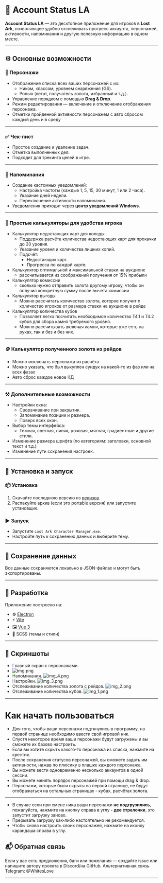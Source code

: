 # 🧾 Account Status LA

**Account Status LA** — это десктопное приложение для игроков в **Lost Ark**, позволяющее удобно отслеживать прогресс аккаунта, персонажей, активности, напоминания и другую полезную информацию в одном месте.

---

## ⚙️ Основные возможности

### 🧍 Персонажи
- Отображение списка всех ваших персонажей с их:
    - Ником, классом, уровнем снаряжения (GS).
    - Ролью (легат, получатель золота, избранный и т.д.).
- Управление порядком с помощью **Drag & Drop**.
- Режим редактирования — включение и отключение отображения персонажа.
- Отметки пройденной активности персонажем с авто сбросом каждый день и в среду

---

### ✅ Чек-лист
- Простое создание и удаление задач.
- Отметка выполненных дел.
- Подходит для трекинга целей в игре.

---

### 🔔 Напоминания
- Создание кастомных уведомлений:
    - Настройка частоты (каждые 1, 5, 15, 30 минут, 1 или 2 часа).
    - Указание дней недели.
    - Переключение активности напоминания.
- Уведомления приходят через **центр уведомлений Windows**.

---

### 💎 Простые калькуляторы для удобства игрока
- Калькулятор недостающих карт для колоды:
  - Поддержка расчёта количества недостающих карт для прокачки до 30 уровня.
  - Указание уровня и количества лишних копий.
  - Подсчёт:
      - Недостающих карт.
      - Прогресса по каждой карте.
- Калькулятор оптимальной и максимальной ставки на аукционе
  - рассчитывается из соображений получения от 15% прибыли 
- Калькулятор комиссии
  - сколько нужно отправить золота другому игроку, чтобы он получил конкретную сумму после вычета комиссии
- Калькулятор выгоды
  - Можно рассчитать количество золота, которое получит n количество игроков от размера ставки на аукционе в рейде
- Калькулятор количества кубов
  - Позволяет легко посчитать необходимое количество Т4.1 и Т4.2 кубов для сбора камня требуемого уровня. 
  - Можно рассчитывать включая камни, которые уже есть на руках, так и без и без них.

---

### 🪙 Калькулятор полученного золота из рейдов
- Можно исключать персонажа из расчёта
- Можно указать, что был выкуплен сундук на какой-то из фаз или на всех фазах
- Авто сброс каждое новое КД
---

### ⚒️ Дополнительные возможности
- Настройки окна:
    - Сворачивание при закрытии.
    - Запоминание позиции и размера.
    - Поверх всех окон.
- Выбор темы интерфейса:
    - Темная, светлая, синяя, розовая, мятная, градиентные и другие стили.
- Изменение размера шрифта (по категориям: заголовки, основной текст и т.д.)
- Изменение пути сохранения настроек.

---

## 🚀 Установка и запуск

### 📦 Установка
1. Скачайте последнюю версию из [релизов](https://github.com/your-repo/account_status_la/releases).
2. Распакуйте архив (если это portable версия) или запустите установщик.

### ▶️ Запуск
- Запустите `Lost Ark Character Manager.exe`.
- Настройте путь к сохранению данных и выберите тему.

---

## 📁 Сохранение данных
Все данные сохраняются локально в JSON-файлах и могут быть экспортированы.

---

## 🧠 Разработка
Приложение построено на:
- ⚙️ [Electron](https://www.electronjs.org/)
- ⚡ [Vite](https://vitejs.dev/)
- 🖼 [Vue 3](https://vuejs.org/)
- 🎨 SCSS (темы и стили)

---

## 📸 Скриншоты

- Главный экран с персонажами.
- ![img.png](readme/img.png)
- Напоминания.
![img_4.png](readme/img_4.png)
- Настройки.
![img_3.png](readme/img_3.png)
- Отслеживание количества золота с рейдов.
![img_2.png](readme/img_2.png)
- Отслеживание количества кубов.
![img_1.png](readme/img_1.png)

---

# Как начать пользоваться

- Для того, чтобы ваши персонажи подтянулись в программу, на первой странице необходимо ввести свой игровой ник. 
- Спустя некоторое время ваши персонажи будут загружены и вы сможете их базово настроить.
- Если вы хотите скрыть какого-то персонажа из списка, нажмите на крестик.
- После сохранения статусов персонажей, вы сможете задать им активности, нажав по плюсику в плашке каждого персонажа.
- Вы можете вести одновременно несколько аккаунтов в одной сессии.
- Вы можете менять порядок персонажей при помощи drag & drop.
- Персонажи, которые были скрыты на первой странице, не будут отображаться на остальных страницах - кубах, расчётах золота.
___
- В случае если при смене ника ваши персонажи **не подгрузились**, пожалуйста, нажмите на кнопку справа в углу - **две стрелочки**, это запустит загрузку заново. 
- Прерывать загрузку как-либо настоятельно не рекомендуется.
- Чтобы снова настроить своих персонажей, нажмите на иконку карандаша справа в углу.

## 📬 Обратная связь

Если у вас есть предложения, баги или пожелания — создайте issue или напишите автору проекта в Discord/на GitHub.
Альтернативная связь Telegram: @WhitesLove

---
